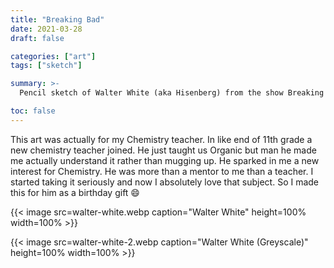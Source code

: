```yaml
---
title: "Breaking Bad"
date: 2021-03-28
draft: false

categories: ["art"]
tags: ["sketch"]

summary: >-
  Pencil sketch of Walter White (aka Hisenberg) from the show Breaking Bad.

toc: false
---
```


This art was actually for my Chemistry teacher. In like end of 11th grade a new chemistry teacher joined. He just taught us Organic but man he made me actually understand it rather than mugging up. He sparked in me a new interest for Chemistry. He was more than a mentor to me than a teacher. I started taking it seriously and now I absolutely love that subject. So I made this for him as a birthday gift :smile:

{{< image src=walter-white.webp caption="Walter White" height=100% width=100% >}}

{{< image src=walter-white-2.webp caption="Walter White (Greyscale)" height=100% width=100% >}}
